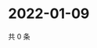 # 2022-01-09

共 0 条

<!-- BEGIN WEIBO -->
<!-- 最后更新时间 Sun Jan 09 2022 21:22:13 GMT+0800 (China Standard Time) -->

<!-- END WEIBO -->
